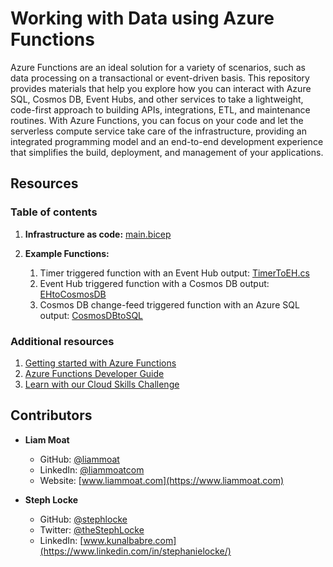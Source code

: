 # Working with Data using Azure Functions
Azure Functions are an ideal solution for a variety of scenarios, such as data processing on a transactional or event-driven basis. This repository provides materials that help you explore how you can interact with Azure SQL, Cosmos DB, Event Hubs, and other services to take a lightweight, code-first approach to building APIs, integrations, ETL, and maintenance routines. With Azure Functions, you can focus on your code and let the serverless compute service take care of the infrastructure, providing an integrated programming model and an end-to-end development experience that simplifies the build, deployment, and management of your applications. 

## Resources

### Table of contents

1. **Infrastructure as code:** [main.bicep](./bicep/main.bicep)
1. **Example Functions:**

    1. Timer triggered function with an Event Hub output: [TimerToEH.cs](TimerToEH.cs)
    1. Event Hub triggered function with a Cosmos DB output: [EHtoCosmosDB](./EHtoCosmosDB.cs)
    1. Cosmos DB change-feed triggered function with an Azure SQL output: [CosmosDBtoSQL](/CosmosDBtoSQL.cs)

### Additional resources

1. [Getting started with Azure Functions](https://learn.microsoft.com/en-us/azure/azure-functions/functions-get-started)
2. [Azure Functions Developer Guide](https://learn.microsoft.com/en-us/azure/azure-functions/functions-reference)
2. [Learn with our Cloud Skills Challenge](https://aka.ms/sqlbits-dwf)

## Contributors

* **Liam Moat**

    * GitHub: [@liammoat](https://github.com/liammoat)
    * LinkedIn: [@liammoatcom](https://www.linkedin.com/in/liammoatcom/)
    * Website: [www.liammoat.com](https://www.liammoat.com)

* **Steph Locke**

    * GitHub: [@stephlocke](https://github.com/stephlocke)
    * Twitter: [@theStephLocke](https://www.twitter.com/theStephLocke)
    * LinkedIn: [www.kunalbabre.com](https://www.linkedin.com/in/stephanielocke/)